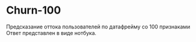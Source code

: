 # Churn-100
Предсказание оттока пользователей по датафрейму со 100 признаками<br>
Ответ представлен в виде нотбука. 
